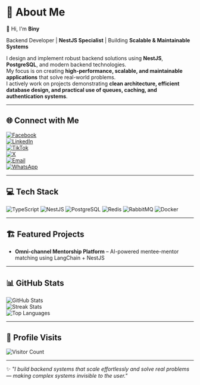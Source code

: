 # 💫 About Me
👋 Hi, I'm **Biny**  

Backend Developer | **NestJS Specialist** | Building **Scalable & Maintainable Systems**  

I design and implement robust backend solutions using **NestJS**, **PostgreSQL**, and modern backend technologies.  
My focus is on creating **high-performance, scalable, and maintainable applications** that solve real-world problems.  
I actively work on projects demonstrating **clean architecture, efficient database design, and practical use of queues, caching, and authentication systems**.

---

## 🌐 Connect with Me
[![Facebook](https://img.shields.io/badge/Facebook-%231877F2.svg?logo=Facebook&logoColor=white)](https://www.facebook.com/biniyam.markos.886736)  
[![LinkedIn](https://img.shields.io/badge/LinkedIn-%230077B5.svg?logo=linkedin&logoColor=white)](https://www.linkedin.com/in/biniyam-markos-4a9788233/)  
[![TikTok](https://img.shields.io/badge/TikTok-%23000000.svg?logo=TikTok&logoColor=white)](https://www.tiktok.com/@biny_dev)  
[![X](https://img.shields.io/badge/X-black.svg?logo=X&logoColor=white)](https://x.com/bentechnolo)  
[![Email](https://img.shields.io/badge/Email-D14836?logo=gmail&logoColor=white)](mailto:bnmmarkos@gmail.com)  
[![WhatsApp](https://img.shields.io/badge/WhatsApp-25D366?logo=whatsapp&logoColor=white)](https://wa.me/251912345678)

---

## 💻 Tech Stack
![TypeScript](https://img.shields.io/badge/TypeScript-%23007ACC.svg?style=for-the-badge&logo=typescript&logoColor=white) 
![NestJS](https://img.shields.io/badge/NestJS-%23E0234E.svg?style=for-the-badge&logo=nestjs&logoColor=white) 
![PostgreSQL](https://img.shields.io/badge/PostgreSQL-%23316192.svg?style=for-the-badge&logo=postgresql&logoColor=white) 
![Redis](https://img.shields.io/badge/Redis-%23DC382D.svg?style=for-the-badge&logo=redis&logoColor=white) 
![RabbitMQ](https://img.shields.io/badge/RabbitMQ-%23FF6600.svg?style=for-the-badge&logo=rabbitmq&logoColor=white) 
![Docker](https://img.shields.io/badge/Docker-%230db7ed.svg?style=for-the-badge&logo=docker&logoColor=white)

---

## 🏗 Featured Projects
- **Omni-channel Mentorship Platform** – AI-powered mentee-mentor matching using LangChain + NestJS  

---

## 📊 GitHub Stats
![GitHub Stats](https://github-readme-stats.vercel.app/api?username=biniyam-29&theme=dark&show_icons=true&count_private=false)  
![Streak Stats](https://nirzak-streak-stats.vercel.app/?user=biniyam-29&theme=dark&hide_border=false)  
![Top Languages](https://github-readme-stats.vercel.app/api/top-langs/?username=biniyam-29&theme=dark&hide_border=false&layout=compact)

---

## 🌟 Profile Visits
![Visitor Count](https://vbr.nathanchung.dev/badge?page_id=biniyam-29)


---

✨ *"I build backend systems that scale effortlessly and solve real problems — making complex systems invisible to the user."*
